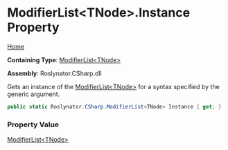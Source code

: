 # ModifierList\<TNode\>\.Instance Property

[Home](../../../../README.md)

**Containing Type**: [ModifierList\<TNode\>](../README.md)

**Assembly**: Roslynator\.CSharp\.dll

  
Gets an instance of the [ModifierList\<TNode\>](../README.md) for a syntax specified by the generic argument\.

```csharp
public static Roslynator.CSharp.ModifierList<TNode> Instance { get; }
```

### Property Value

[ModifierList\<TNode\>](../README.md)

